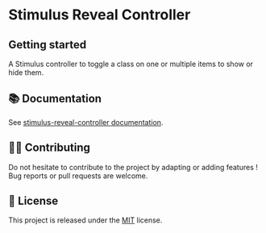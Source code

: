 # Stimulus Reveal Controller

## Getting started

A Stimulus controller to toggle a class on one or multiple items to show or hide them.

## 📚 Documentation

See [stimulus-reveal-controller documentation](https://www.stimulus-components.com/docs/stimulus-reveal-controller/).

## 👷‍♂️ Contributing

Do not hesitate to contribute to the project by adapting or adding features ! Bug reports or pull requests are welcome.

## 📝 License

This project is released under the [MIT](http://opensource.org/licenses/MIT) license.
